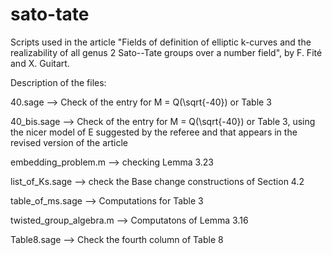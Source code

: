 # sato-tate
Scripts used in the article "Fields of definition of elliptic k-curves and the realizability of all genus 2 Sato--Tate groups over a number field", by F. Fité and X. Guitart.

Description of the files:

40.sage --> Check of the entry for M = Q(\sqrt{-40}) or Table 3

40_bis.sage --> Check of the entry for M = Q(\sqrt{-40}) or Table 3, using the nicer model of E suggested by the referee and that appears in the revised version of the article

embedding_problem.m --> checking Lemma 3.23

list_of_Ks.sage --> check the Base change constructions of Section 4.2

table_of_ms.sage --> Computations for Table 3

twisted_group_algebra.m --> Computatons of Lemma 3.16

Table8.sage --> Check the fourth column of Table 8
